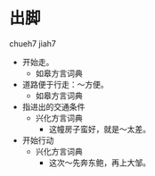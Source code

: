 



# 出脚
chueh7 jiah7
+ 开始走。
  * 如皋方言词典
+ 道路便于行走：～方便。
  * 如皋方言词典
+ 指进出的交通条件
  * 兴化方言词典
    - 这幢房子蛮好，就是～太差。
+ 开始行动
  * 兴化方言词典
    - 这次～先奔东鲍，再上大邹。
